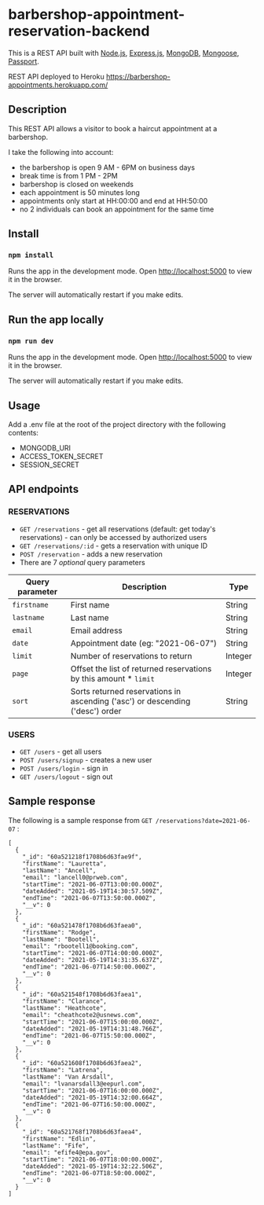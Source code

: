 
# barbershop-appointment-reservation-backend
This is a REST API built with [Node.js](https://nodejs.org/), [Express.js](https://expressjs.com/), [MongoDB](https://www.mongodb.com/), [Mongoose](https://mongoosejs.com/), [Passport](http://www.passportjs.org/docs/).

REST API deployed to Heroku https://barbershop-appointments.herokuapp.com/


## Description
This REST API allows a visitor to book a haircut appointment at a barbershop. 

I take the following into account:
- the barbershop is open 9 AM - 6PM on business days
- break time is from 1 PM - 2PM
- barbershop is closed on weekends
- each appointment is 50 minutes long
- appointments only start at HH:00:00 and end at HH:50:00
- no 2 individuals can book an appointment for the same time

## Install
### `npm install`
Runs the app in the development mode.
Open [http://localhost:5000](http://localhost:5000) to view it in the browser.

The server will automatically restart if you make edits.

## Run the app locally
### `npm run dev`
Runs the app in the development mode.
Open [http://localhost:5000](http://localhost:5000) to view it in the browser.

The server will automatically restart if you make edits.

## Usage
Add a .env file at the root of the project directory with the following contents:
 - MONGODB_URI 
 - ACCESS_TOKEN_SECRET
 - SESSION_SECRET


## API endpoints
### RESERVATIONS

 - `GET /reservations` - get all reservations (default: get today's reservations) -  can only be accessed by authorized users
 - `GET /reservations/:id` - gets a reservation with unique ID
 - `POST /reservation` - adds a new reservation
 - There are 7 *optional* query parameters

| Query parameter  	|  Description 	|   Type	|
|---	|---	|---	|
| `firstname`  	| First name 	| String 	|
| `lastname`  	| Last name	| String 	|
| `email`  	|  Email address 	| String 	|
| `date`  	|   Appointment date (eg: "2021-06-07")	| String 	|
| `limit`  	|  Number of reservations to return 	| Integer  	|
| `page`  	|  Offset the list of returned reservations by this amount * `limit` 	| Integer  	|
| `sort`  	|  Sorts returned reservations in ascending ('asc') or descending ('desc') order 	| String  	|


### USERS

 - `GET /users` - get all users
 - `POST /users/signup` - creates a new user
 - `POST /users/login` - sign in 
 - `GET /users/logout` - sign out

## Sample response
The following is a sample response from  `GET /reservations?date=2021-06-07` :
```
[
  {
    "_id": "60a521218f1708b6d63fae9f",
    "firstName": "Lauretta",
    "lastName": "Ancell",
    "email": "lancell0@prweb.com",
    "startTime": "2021-06-07T13:00:00.000Z",
    "dateAdded": "2021-05-19T14:30:57.509Z",
    "endTime": "2021-06-07T13:50:00.000Z",
    "__v": 0
  },
  {
    "_id": "60a521478f1708b6d63faea0",
    "firstName": "Rodge",
    "lastName": "Bootell",
    "email": "rbootell1@booking.com",
    "startTime": "2021-06-07T14:00:00.000Z",
    "dateAdded": "2021-05-19T14:31:35.637Z",
    "endTime": "2021-06-07T14:50:00.000Z",
    "__v": 0
  },
  {
    "_id": "60a521548f1708b6d63faea1",
    "firstName": "Clarance",
    "lastName": "Heathcote",
    "email": "cheathcote2@usnews.com",
    "startTime": "2021-06-07T15:00:00.000Z",
    "dateAdded": "2021-05-19T14:31:48.766Z",
    "endTime": "2021-06-07T15:50:00.000Z",
    "__v": 0
  },
  {
    "_id": "60a521608f1708b6d63faea2",
    "firstName": "Latrena",
    "lastName": "Van Arsdall",
    "email": "lvanarsdall3@eepurl.com",
    "startTime": "2021-06-07T16:00:00.000Z",
    "dateAdded": "2021-05-19T14:32:00.664Z",
    "endTime": "2021-06-07T16:50:00.000Z",
    "__v": 0
  },
  {
    "_id": "60a521768f1708b6d63faea4",
    "firstName": "Edlin",
    "lastName": "Fife",
    "email": "efife4@epa.gov",
    "startTime": "2021-06-07T18:00:00.000Z",
    "dateAdded": "2021-05-19T14:32:22.506Z",
    "endTime": "2021-06-07T18:50:00.000Z",
    "__v": 0
  }
]
```
